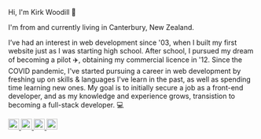 Hi, I'm Kirk Woodill 👋 

I'm from and currently living in Canterbury, New Zealand.

I’ve had an interest in web development since '03, when I built my first website just as I was starting high school. After school, I pursued my dream of becoming a pilot :airplane:, obtaining my commercial licence in '12. Since the COVID pandemic, I've started pursuing a career in web development by freshing up on skills & languages I've learn in the past, as well as spending time learning new ones. My goal is to initially secure a job as a front-end developer, and as my knowledge and experience grows, transistion to becoming a full-stack developer.  :computer:



<p align="left">
  <a href="https://www.linkedin.com/in/kirk-woodill/">
    <img alt="Kirk's LinkedIN" width="22px" src="https://raw.githubusercontent.com/peterthehan/peterthehan/master/assets/linkedin.svg" />
  </a>
  <a href="https://www.facebook.com/kirkwoodill">
    <img alt="Kirk's Facebook" width="22px" src="https://raw.githubusercontent.com/peterthehan/peterthehan/master/assets/facebook.svg" />
  </a>
  <a href="https://www.reddit.com/user/zk_captkirk">
    <img alt="Kirk's Reddit" width="22px" src="https://raw.githubusercontent.com/peterthehan/peterthehan/master/assets/reddit.svg" />
  </a>
  <a href="https://open.spotify.com/user/zk_captkirk">
    <img alt="Kirk's Spotify" width="22px" src="https://raw.githubusercontent.com/peterthehan/peterthehan/master/assets/spotify.svg" />
  </a>
  
</p>
